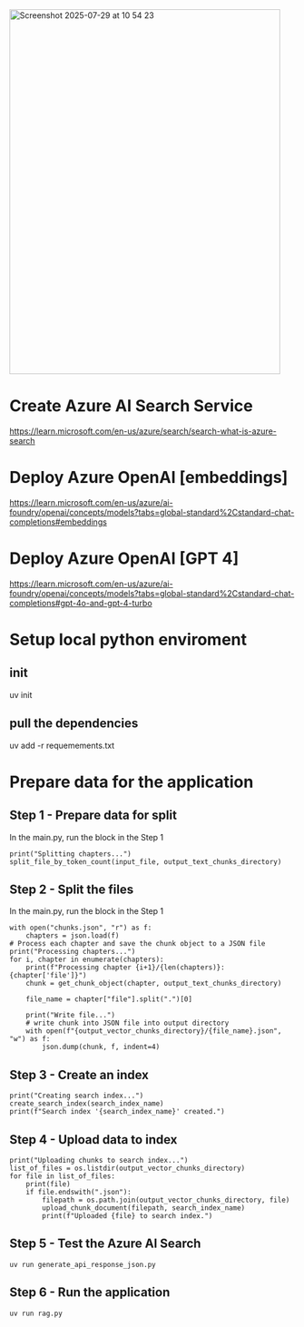 <img width="477" height="643" alt="Screenshot 2025-07-29 at 10 54 23" src="https://github.com/user-attachments/assets/a6a180d4-b519-43cf-96ef-c67aa790347d" />


# Create Azure AI Search Service
https://learn.microsoft.com/en-us/azure/search/search-what-is-azure-search

# Deploy Azure OpenAI [embeddings]
https://learn.microsoft.com/en-us/azure/ai-foundry/openai/concepts/models?tabs=global-standard%2Cstandard-chat-completions#embeddings

# Deploy Azure OpenAI [GPT 4]
https://learn.microsoft.com/en-us/azure/ai-foundry/openai/concepts/models?tabs=global-standard%2Cstandard-chat-completions#gpt-4o-and-gpt-4-turbo

# Setup local python enviroment

## init
uv init
## pull the dependencies
uv add -r requemements.txt

# Prepare data for the application

## Step 1 - Prepare data for split
In the main.py, run the block in the Step 1
```
print("Splitting chapters...")
split_file_by_token_count(input_file, output_text_chunks_directory)
```
## Step 2 - Split the files
In the main.py, run the block in the Step 1
```
with open("chunks.json", "r") as f:
    chapters = json.load(f)
# Process each chapter and save the chunk object to a JSON file
print("Processing chapters...")
for i, chapter in enumerate(chapters):
    print(f"Processing chapter {i+1}/{len(chapters)}: {chapter['file']}")
    chunk = get_chunk_object(chapter, output_text_chunks_directory)

    file_name = chapter["file"].split(".")[0]

    print("Write file...")
    # write chunk into JSON file into output directory
    with open(f"{output_vector_chunks_directory}/{file_name}.json", "w") as f:
        json.dump(chunk, f, indent=4)
```
## Step 3 - Create an index
```
print("Creating search index...")
create_search_index(search_index_name)
print(f"Search index '{search_index_name}' created.")
```
## Step 4 - Upload data to index
```
print("Uploading chunks to search index...")
list_of_files = os.listdir(output_vector_chunks_directory)
for file in list_of_files:
    print(file)
    if file.endswith(".json"):
        filepath = os.path.join(output_vector_chunks_directory, file)
        upload_chunk_document(filepath, search_index_name)
        print(f"Uploaded {file} to search index.")
```

## Step 5 - Test the Azure AI Search
```uv run generate_api_response_json.py```
## Step 6 - Run the application
```uv run rag.py```
